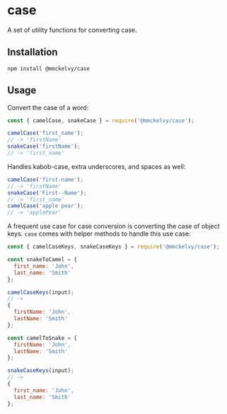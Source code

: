 # case
A set of utility functions for converting case.

## Installation
```
npm install @mmckelvy/case
```

## Usage
Convert the case of a word:

```javascript
const { camelCase, snakeCase } = require('@mmckelvy/case');

camelCase('first_name');
// -> 'firstName'
snakeCase('firstName');
// -> 'first_name'

```

Handles kabob-case, extra underscores, and spaces as well:
```javascript
camelCase('first-name');
// -> 'firstName'
snakeCase('First--Name');
// -> 'first_name'
camelCase('apple pear');
// -> 'applePear'
```

A frequent use case for case conversion is converting the case of object keys.  `case` comes with helper methods to handle this use case:

```javascript
const { camelCaseKeys, snakeCaseKeys } = require('@mmckelvy/case');

const snakeToCamel = {
  first_name: 'John',
  last_name: 'Smith'
};

camelCaseKeys(input);
// ->
{
  firstName: 'John',
  lastName: 'Smith'
};

const camelToSnake = {
  firstName: 'John',
  lastName: 'Smith'
};

snakeCaseKeys(input);
// ->
{
  first_name: 'John',
  last_name: 'Smith'
};

```


